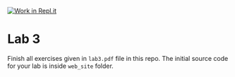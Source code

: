 [![Work in Repl.it](https://classroom.github.com/assets/work-in-replit-14baed9a392b3a25080506f3b7b6d57f295ec2978f6f33ec97e36a161684cbe9.svg)](https://classroom.github.com/online_ide?assignment_repo_id=4290644&assignment_repo_type=AssignmentRepo)
# Lab 3

Finish all exercises given in `lab3.pdf` file in this repo. The initial source code for your lab is inside `web_site` folder.
